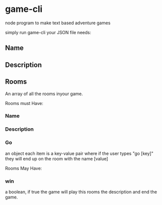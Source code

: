 # game-cli
node program to make text based adventure games

simply run game-cli <JSON file>
your JSON file needs:
## Name
 
## Description
 
## Rooms
 
An array of all the rooms inyour game.
  
Rooms must Have:

### Name
  
### Description
  
### Go
  
an object each item is a key-value pair where if the user types "go [key]" they will end up on the room with the name [value]
    
Rooms May Have:
  
### win
  
a boolean, if true the game will play this rooms the description and end the game.
